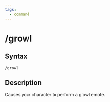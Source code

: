 ```yaml
---
tags:
  - command
---
```


# /growl

## Syntax

<!--cmd-syntax-start-->
```eqcommand
/growl
```
<!--cmd-syntax-end-->

## Description

<!--cmd-desc-start-->
Causes your character to perform a growl emote.
<!--cmd-desc-end-->